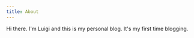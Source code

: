 ```yaml
---
title: About
---
```

<re-img src="about_pic.jpg"></re-img>

Hi there. I'm Luigi and this is my personal blog.
It's my first time blogging.

<re-icons></re-icons>